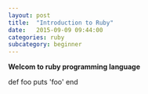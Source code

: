 ```yaml
---
layout: post
title:  "Introduction to Ruby"
date:   2015-09-09 09:44:00
categories: ruby
subcategory: beginner
---
```


**Welcom to ruby programming language**

def foo
  puts 'foo'
end

